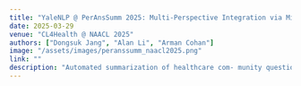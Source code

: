 ```yaml
---
title: "YaleNLP @ PerAnsSumm 2025: Multi-Perspective Integration via Mixture-of-Agents for Enhanced Healthcare QA Summarization"
date: 2025-03-29
venue: "CL4Health @ NAACL 2025"
authors: ["Dongsuk Jang", "Alan Li", "Arman Cohan"]
image: "/assets/images/peranssumm_naacl2025.png"
link: ""
description: "Automated summarization of healthcare com- munity question-answering forums is chal- lenging due to diverse perspectives presented across multiple user responses to each ques- tion. The PerAnsSumm Shared Task was therefore proposed to tackle this challenge by identifying perspectives from different an- swers and then generating a comprehensive answer to the question. In this study, we address the PerAnsSumm Shared Task using two complementary paradigms: (i) a training- based approach through QLoRA fine-tuning of LLaMA-3.3-70B-Instruct, and (ii) agen- tic approaches including zero- and few-shot prompting with frontier LLMs (LLaMA-3.3- 70B-Instruct and GPT-4o) and a Mixture-of- Agents (MoA) framework that leverages a di- verse set of LLMs by combining outputs from multi-layer feedback aggregation. For perspec- tive span identification/classification, GPT-4o zero-shot achieves an overall score of 0.57, sub- stantially outperforming the 0.40 score of the LLaMA baseline. With a 2-layer MoA config- uration, we were able to improve LLaMA per- formance up by 28% to 0.51. For perspective- based summarization, GPT-4o zero-shot attains an overall score of 0.42 compared to 0.28 for the best LLaMA zero-shot, and our 2-layer MoA approach boosts LLaMA performance by 32% to 0.37. Furthermore, in few-shot setting, our results show that the sentence-transformer embedding-based exemplar selection provides more gain than manually selected exemplars on LLaMA models, although the few-shot prompt- ing is not always helpful for GPT-4o. The YaleNLP team’s approach ranked the overall second place in the shared task."
---
```

